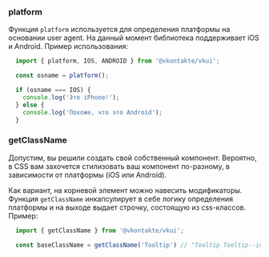 ### platform
Функция `platform` используется для определения платформы на основании user agent. На данный момент библиотека поддерживает
iOS и Android. Пример использования:

```js static
  import { platform, IOS, ANDROID } from '@vkontakte/vkui';

  const osname = platform();

  if (osname === IOS) {
    console.log('Это iPhone!');
  } else {
    console.log('Похоже, что это Android');
  }
```

### getClassName
Допустим, вы решили создать свой собственный компонент. Вероятно, в CSS вам захочется стилизовать ваш компонент
по-разному, в зависимости от платформы (iOS или Android).

Как вариант, на корневой элемент можно навесить модификаторы. Функция `getClassName` инкапсулирует в себе логику
определения платформы и на выходе выдает строчку, состоящую из css-классов. Пример:

```js static
  import { getClassName } from '@vkontakte/vkui';

  const baseClassName = getClassName('Tooltip') // "Tooltip Tooltip--ios"
```
